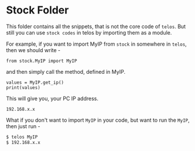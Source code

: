 # Stock Folder
This folder contains all the snippets, that is not the core code of `telos`. But still you can use `stock codes` in telos by importing them as a module.

For example, if you want to import MyIP from `stock` in somewhere in `telos`, then we should write -
```
from stock.MyIP import MyIP
```

and then simply call the method, defined in MyIP.
```
values = MyIP.get_ip()
print(values)
```
This will give you, your PC IP address.
```
192.168.x.x
```

What if you don't want to import `MyIP` in your code, but want to run the `MyIP`, then just run -
```bash
$ telos MyIP
$ 192.168.x.x
```